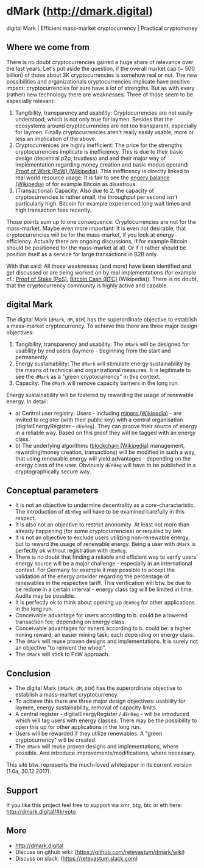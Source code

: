 # dMark (<http://dmark.digital>)

digital Mark | Efficient mass-market cryptocurrency | Practical cryptomoney

## Where we come from

There is no doubt cryptocurrencies gained a huge share of relevance over the last years. Let's put aside the question, if the overall market cap (~ 500 billion) of those about 3K cryptocurrencies is somehow real or not.
The new possibilities and organizationals cryptocurrencies implicate have positive impact; cryptocurrencies for sure have a lot of strengths.
But as with every (rather) new technology there are weaknesses. Three of those seem to be especially relevant:

1. Tangibility, transparency and usability: Cryptocurrencies are not easily understood, which is not only true for laymen. Besides that the ecosystems around cryptocurrencies are not too transparent, especially for laymen. Finally cryptocurrencies aren't really easily usable; more or less an implication of the above.
2. Cryptocurrenices are highly inefficient: The price for the strengths cryptocurrencies implicate is inefficiency. This is due to their basic design (decentral p2p, trustless) and and their major way of implementation regarding money creation and basic modus operandi [Proof of Work (PoW) (Wikipedia)](https://en.wikipedia.org/wiki/Proof-of-work_system). This inefficency is directly linked to real world resource usage: It is fair to see the [engery balance (Wikipedia)](https://en.wikipedia.org/wiki/Bitcoin#Energy_consumption) of for example Bitcoin as disastrous.
3. (Transactional) Capacity: Also due to 2. the capacity of cryptocurrencies is rather small, the throughput per second isn't particularly high. Bitcoin for example experienced long wait times and high transaction fees recently.

Those points sum up to one consequence: Cryptocurrencies are not for the mass-market.
Maybe even more important: It is even not desirable, that cryptocurrencies will be for the mass-market, if you look at energy efficiency.
Actually there are ongoing discussions, if for example Bitcoin should be positioned for the mass-market at all. Or if it rather should be position itself as a service for large transactions in B2B only.

With that said: All those weaknesses (and more) have been identified and get discussed or are being worked on by real implementations (for example cf.: [Proof of Stake (PoS)](https://en.wikipedia.org/wiki/Proof-of-Stake), [Bitcoin Cash (BTC)](https://en.wikipedia.org/wiki/Bitcoin_Cash) (Wikipedia)). There is no doubt, that the cryptocurrency community is highly active and capable. 

## digital Mark

The digital Mark (`dMark`, `dM`, `DIM`) has the superordinate objective to establish a mass-market cryptocurrency.
To achieve this there are three major design objectives:

1. Tangibility, transparency and usability: The `dMark` will be designed for usability by end users (laymen) - beginning from the start and permanently.
2. Energy sustainability: The `dMark` will stimulate energy sustainability by the means of technical and organizational measures. It is legitimate to see the `dMark` as a "green cryptocurrency" in this context.
3. Capacity: The `dMark` will remove capacity barriers in the long run.

Energy sustainability will be fostered by rewarding the usage of renewable energy. In detail:

* a) Central user registry: Users - including [miners (Wikipedia)](https://en.wikipedia.org/wiki/Bitcoin#Mining) - are invited to register (with their public key) with a central organisation (digitalEnergyRegister - `dEnReg`). They can proove their source of energy in a reliable way. Based on this proof they will be tagged with an energy class.
* b) The underlying algorithms ([blockchain (Wikipedia)](https://en.wikipedia.org/wiki/blockchain) management, rewarding/money creation, transactions) will be modified in such a way, that using renewable energy will yield advantages - depending on the energy class of the user. Obviously `dEnReg` will have to be published in a cryptographically secure way.

## Conceptual parameters

* It is not an objective to undermine decentrality as a core-characteristic. The introduction of `dEnReg` will have to be examined carefully in this respect.
* It is also not an objective to restrict anonomity. At least not more than already happening (for some cryptocurrencies) or required by law.
* It is not an objective to exclude users utilizing non-renewable energy, but to reward the usage of renewable energy. Being a user with `dMark` is perfectly ok without registration with `dEnReg`.
* There is no doubt that finding a reliable and efficient way to verify users' energy source will be a major challenge - especially in an international context. For Germany for example it may possible to accept the validation of the energy provider regarding the percentage of renewables in the respective tariff. This verification will btw. be due to be redone in a certain interval - energy class tag will be limited in time. Audits may be possible.
* It is perfectly ok to think about opening up `dEnReg` for other applications in the long run.
* Conceivable advantage for users according to b. could be a lowered transaction fee; depending on energy class.
* Conceivable advantages for miners according to b. could be: a higher mining reward, an easier mining task; each depending on energy class.
* The `dMark` will reuse proven designs and implementations. It is surely not an objective "to reinvent the wheel".
* The `dMark` will stick to PoW approach.

   
## Conclusion

* The digital Mark (`dMark`, `dM`, `DIM`) has the superordinate objective to establish a mass-market cryptocurrency.
* To achieve this there are three major design objectives: usability for laymen, energy sustainability, removal of capacity limits.
* A central register - digitalEnergyRegister / `dEnReg` - will be introduced which will tag users with energy classes. There may be the possibility to open this up for other applications in the long run.
* Users will be rewarded if they utilize renewables. A "green cryptocurrency" will be created.
* The `dMark` will reuse proven designs and implementations, where possible. And introduce improvements/modifications, where necessary.

This site btw. represents the much-loved whitepaper in its current version (1.0a, 30.12.2017).

## Support

If you like this project feel free to support via xmr, btg, btc or eth here: <http://dmark.digital/#krypto>

## More

* http://dmark.digital
* Discuss on github wiki: (https://github.com/retevastum/dmark/wiki)
* Discuss on slack: (https://retevastum.slack.com)
